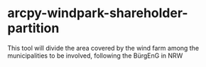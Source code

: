 # arcpy-windpark-shareholder-partition
This tool will divide the area covered by the wind farm among the municipalities to be involved, following the BürgEnG in NRW
